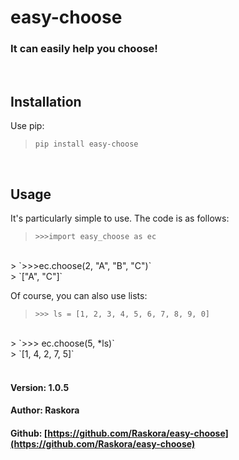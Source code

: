 # easy-choose

### It can easily help you choose!

<br>

## Installation
Use pip:
<br>
> `pip install easy-choose`

<br>

## Usage
It's particularly simple to use. The code is as follows:
> `>>>import easy_choose as ec`
<br>
> `>>>ec.choose(2, "A", "B", "C")`
<br>
> `["A", "C"]`
<br>

Of course, you can also use lists:
> `>>> ls = [1, 2, 3, 4, 5, 6, 7, 8, 9, 0]`
<br>
> `>>> ec.choose(5, *ls)`
<br>
> `[1, 4, 2, 7, 5]`

<br>
<br>

#### Version: 1.0.5

#### Author: Raskora

#### Github: [https://github.com/Raskora/easy-choose](https://github.com/Raskora/easy-choose)
